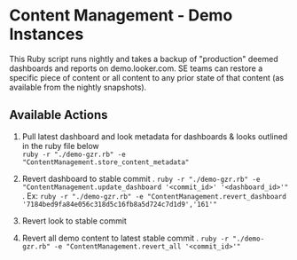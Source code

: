 # Content Management - Demo Instances

This Ruby script runs nightly and takes a backup of "production" deemed dashboards and reports on demo.looker.com. SE teams can restore a specific piece of content or all content to any prior state of that content (as available from the nightly snapshots). 

## Available Actions

1. Pull latest dashboard and look metadata for dashboards & looks outlined in the ruby file below \
   ```ruby -r "./demo-gzr.rb" -e "ContentManagement.store_content_metadata" ```

2. Revert dashboard to stable commit . 
  ```ruby -r "./demo-gzr.rb" -e "ContentManagement.update_dashboard '<commit_id>' '<dashboard_id>'" ``` . 
  Ex: ```ruby -r "./demo-gzr.rb" -e "ContentManagement.revert_dashboard '7184bed9fa84e056c318d5c16fb8a5d724c7d1d9','161'"```

3. Revert look to stable commit

4. Revert all demo content to latest stable commit . 
  ```ruby -r "./demo-gzr.rb" -e "ContentManagement.revert_all '<commit_id>'" ```
